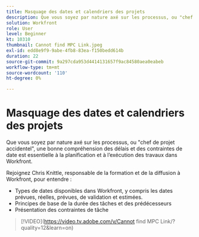 ```yaml
---
title: Masquage des dates et calendriers des projets
description: Que vous soyez par nature axé sur les processus, ou "chef de projet accidentel", une bonne compréhension des délais et des contraintes de date est essentielle à la planification et à l’exécution des travaux dans Workfront.
solution: Workfront
role: User
level: Beginner
kt: 10310
thumbnail: Cannot find MPC Link.jpeg
exl-id: edd8e9f9-9abe-4fb8-83ea-f150bedd614b
duration: 22
source-git-commit: 9a297cda953d4414131657f9ac84580aea0eabeb
workflow-type: tm+mt
source-wordcount: '110'
ht-degree: 0%

---
```


# Masquage des dates et calendriers des projets

Que vous soyez par nature axé sur les processus, ou &quot;chef de projet accidentel&quot;, une bonne compréhension des délais et des contraintes de date est essentielle à la planification et à l’exécution des travaux dans Workfront.

Rejoignez Chris Knittle, responsable de la formation et de la diffusion à Workfront, pour entendre :

* Types de dates disponibles dans Workfront, y compris les dates prévues, réelles, prévues, de validation et estimées.
* Principes de base de la durée des tâches et des prédécesseurs
* Présentation des contraintes de tâche

>[!VIDEO](https://video.tv.adobe.com/v/Cannot find MPC Link/?quality=12&amp;learn=on)
